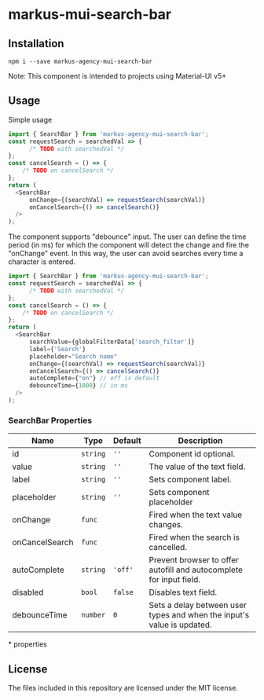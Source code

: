 # markus-mui-search-bar

## Installation

```shell
npm i --save markus-agency-mui-search-bar
```
Note: This component is intended to projects using Material-UI v5+

## Usage

Simple usage

```js
import { SearchBar } from 'markus-agency-mui-search-bar';
const requestSearch = searchedVal => {
      /* TODO with searchedVal */ 
};
const cancelSearch = () => {
    /* TODO on cancelSearch */ 
};
return (
  <SearchBar 
      onChange={(searchVal) => requestSearch(searchVal)}
      onCancelSearch={() => cancelSearch()}
  />
);
```
The component supports "debounce" input. The user can define the time period (in ms) for which the component will detect the change and fire the "onChange" event. In this way, the user can avoid searches every time a character is entered.

```js
import { SearchBar } from 'markus-agency-mui-search-bar';
const requestSearch = searchedVal => {
      /* TODO with searchedVal */ 
};
const cancelSearch = () => {
    /* TODO on cancelSearch */ 
};
return (
  <SearchBar 
      searchValue={globalFilterData['search_filter']}
      label={'Search'}
      placeholder="Search name"
      onChange={(searchVal) => requestSearch(searchVal)}
      onCancelSearch={() => cancelSearch()}
      autoComplete={"on"} // off is default
      debounceTime={1000} // in ms
  />
);
```

### SearchBar Properties

| Name             | Type               | Default    | Description                                                           |
| ---------------- | ------------------ | ---------- | ----------------------------------------------------------------------|
| id               | `string`           | `''`       | Component id optional.                                                |
| value            | `string`           | `''`       | The value of the text field.                                          |
| label            | `string`           | `''`       | Sets component label.                                                 |
| placeholder      | `string`           | `''`       | Sets component placeholder                                            |
| onChange         | `func`             |            | Fired when the text value changes.                                    |
| onCancelSearch   | `func`             |            | Fired when the search is cancelled.                                   |
| autoComplete     | `string`           | `'off'`    | Prevent browser to offer autofill and autocomplete for input field.   |
| disabled         | `bool`             | `false`    | Disables text field.                                                  |
| debounceTime     | `number`           | `0`        | Sets a delay between user types and when the input's value is updated.|

\* properties

## License

The files included in this repository are licensed under the MIT license.

